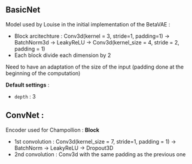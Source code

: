 ## BasicNet 

Model used by Louise in the initial implementation of the BetaVAE : 
- Block arcitechture : 
Conv3d(kernel = 3, stride=1, padding=1) -> BatchNorm3d -> LeakyReLU -> Conv3d(kernel_size = 4, stride = 2, padding = 1)
- Each block divide each dimension by 2

Need to have an adaptation of the size of the input (padding done at the beginning of the computation)

**Default settings** : 
- `depth` : 3

## ConvNet : 

Encoder used for Champollion : 
**Block**
- 1st convolution : Conv3d(kernel_size = 7, stride=1, padding = 1) -> BatchNorm -> LeakyReLU -> Dropout3D 
- 2nd convolution : Conv3d with the same padding as the previous one

